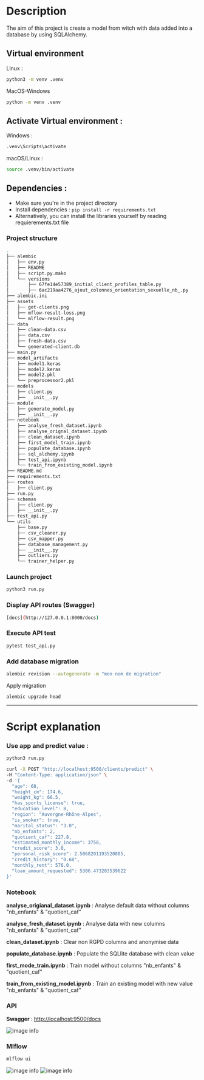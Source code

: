 # Description
The aim of this project is create a model from witch with data added into a database by using SQLAlchemy.


## Virtual environment

Linux :
```bash
python3 -m venv .venv
```

MacOS-Windows
```bash
python -m venv .venv
```

## Activate Virtual environment :
Windows : 
```bash
.venv\Scripts\activate
```

macOS/Linux : 
```bash
source .venv/bin/activate
```

## Dependencies :

* Make sure you're in the project directory
* Install dependencies : `pip install -r requirements.txt`
* Alternatively, you can install the libraries yourself by reading requierements.txt file
  
### Project structure
```bash
.
├── alembic
│   ├── env.py
│   ├── README
│   ├── script.py.mako
│   └── versions
│       ├── 67fe14e57389_initial_client_profiles_table.py
│       ├── 6ac219aa4276_ajout_colonnes_orientation_sexuelle_nb_.py
├── alembic.ini
├── assets
│   ├── get-clients.png
│   ├── mflow-result-loss.png
│   └── mlflow-result.png
├── data
│   ├── clean-data.csv
│   ├── data.csv
│   ├── fresh-data.csv
│   └── generated-client.db
├── main.py
├── model_artifacts
│   ├── model1.keras
│   ├── model2.keras
│   ├── model2.pkl
│   └── preprocessor2.pkl
├── models
│   ├── client.py
│   ├── __init__.py
├── module
│   ├── generate_model.py
│   ├── __init__.py
├── notebook
│   ├── analyse_fresh_dataset.ipynb
│   ├── analyse_orignal_dataset.ipynb
│   ├── clean_dataset.ipynb
│   ├── first_model_train.ipynb
│   ├── populate_database.ipynb
│   ├── sql_alchemy.ipynb
│   ├── test_api.ipynb
│   └── train_from_existing_model.ipynb
├── README.md
├── requirements.txt
├── routes
│   ├── client.py
├── run.py
├── schemas
│   ├── client.py
│   ├── __init__.py
├── test_api.py
└── utils
    ├── base.py
    ├── csv_cleaner.py
    ├── csv_mapper.py
    ├── database_management.py
    ├── __init__.py
    ├── outliers.py
    └── trainer_helper.py

```

### Launch project
```bash
python3 run.py
```

### Display API routes (Swagger)
```bash
[docs](http://127.0.0.1:8000/docs)
```

### Execute API test
```bash
pytest test_api.py
```

### Add database migration
```bash
alembic revision --autogenerate -m "mon nom de migration"
```

Apply migration
```bash
alembic upgrade head
```

--- 

# Script explanation 

### Use app and predict value :
```bash 
python3 run.py
``` 
```bash 
curl -X POST "http://localhost:9500/clients/predict" \
-H "Content-Type: application/json" \
-d '{
  "age": 68,
  "height_cm": 174.6,
  "weight_kg": 66.5,
  "has_sports_license": true,
  "education_level": 8,
  "region": "Auvergne-Rhône-Alpes",
  "is_smoker": true,
  "marital_status": "3.0",
  "nb_enfants": 2,
  "quotient_caf": 227.8,
  "estimated_monthly_income": 3758,
  "credit_score": 3.0,
  "personal_risk_score": 2.5068201193520885,
  "credit_history": "0.68",
  "monthly_rent": 576.0,
  "loan_amount_requested": 5306.473283539622
}'
``` 

### Notebook 

**analyse_origianal_dataset.ipynb** :
Analyse default data without columns "nb_enfants" & "quotient_caf"

**analyse_fresh_dataset.ipynb** :
Analyse data with new columns "nb_enfants" & "quotient_caf"

**clean_dataset.ipynb** :
Clear non RGPD columns and anonymise data

**populate_database.ipynb** :
Populate the SQLlite database with clean value

**first_mode_train.ipynb** :
Train model without columns "nb_enfants" & "quotient_caf"

**train_from_existing_model.ipynb** :
Train an existing model with new value "nb_enfants" & "quotient_caf"

### API

**Swagger** : [http://localhost:9500/docs](http://localhost:9500/docs)


![image info](assets/get-clients.png)

### Mlflow
```bash
mlflow ui
```

![image info](assets/mlflow-result.png)
![image info](assets/mflow-result-loss.png)